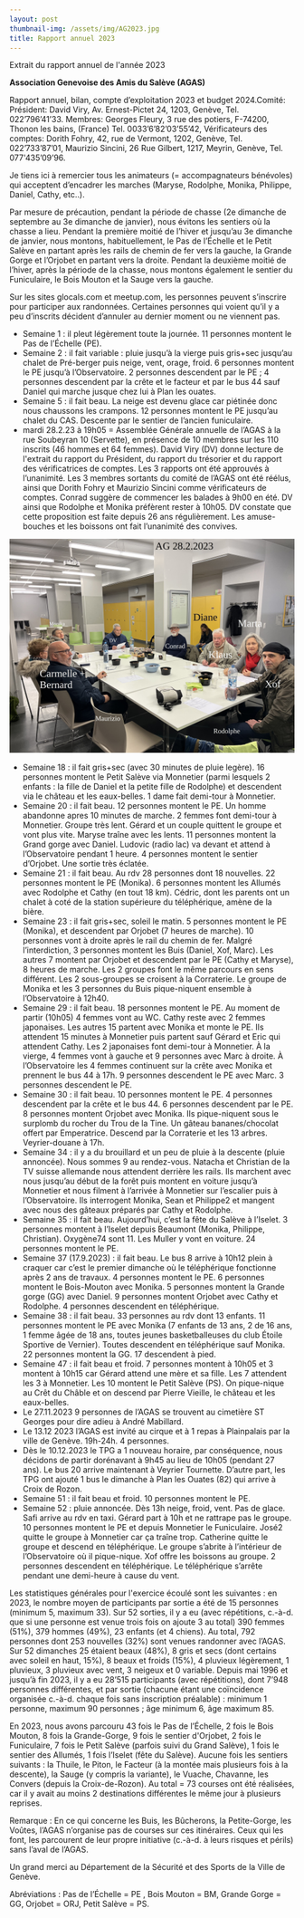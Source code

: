 ```yaml
---
layout: post
thumbnail-img: /assets/img/AG2023.jpg
title: Rapport annuel 2023
---
```


Extrait du rapport annuel de l'année 2023

**Association Genevoise des Amis du Salève (AGAS)**

Rapport annuel, bilan, compte d’exploitation 2023 et budget 2024.Comité: Président: David Viry, Av. Ernest-Pictet 24, 1203, Genève, Tel. 022’796’41’33. Membres: Georges Fleury, 3 rue des potiers, F-74200, Thonon les bains, (France) Tel. 0033’6’82’03’55’42, Vérificateurs des comptes: Dorith Fohry, 42, rue de Vermont, 1202, Genève, Tel. 022’733’87’01, Maurizio Sincini, 26 Rue Gilbert, 1217, Meyrin, Genève, Tel. 077'435’09’96.

Je tiens ici à remercier tous les animateurs (= accompagnateurs bénévoles) qui acceptent d’encadrer les marches (Maryse, Rodolphe, Monika, Philippe, Daniel, Cathy, etc..).

Par mesure de précaution, pendant la période de chasse (2e dimanche de septembre au 3e dimanche de janvier), nous évitons les sentiers où la chasse a lieu. Pendant la première moitié de l’hiver et jusqu’au 3e dimanche de janvier, nous montons, habituellement, le Pas de l’Échelle et le Petit Salève en partant après les rails de chemin de fer vers la gauche, la Grande Gorge et l’Orjobet en partant vers la droite. Pendant la deuxième moitié de l’hiver, après la période de la chasse, nous montons également le sentier du Funiculaire, le Bois Mouton et la Sauge vers la gauche.

Sur les sites glocals.com et meetup.com, les personnes peuvent s’inscrire pour participer aux randonnées. Certaines personnes qui voient qu’il y a peu d’inscrits décident d’annuler au dernier moment ou ne viennent pas. 

* Semaine 1 : il pleut légèrement toute la journée. 11 personnes montent le Pas de l’Échelle (PE).
* Semaine 2 : il fait variable : pluie jusqu’à la vierge puis gris+sec jusqu’au chalet de Pré-berger puis neige, vent, orage, froid. 6 personnes montent le PE jusqu’à l’Observatoire. 2 personnes descendent par le PE ; 4 personnes descendent par la crête et le facteur et par le bus 44 sauf Daniel qui marche jusque chez lui à Plan les ouates.
* Semaine 5 : il fait beau. La neige est devenu glace car piétinée donc nous chaussons les crampons. 12 personnes montent le PE jusqu’au chalet du CAS. Descente par le sentier de l’ancien funiculaire.
* mardi 28.2.23 à 19h05 = Assemblée Générale annuelle de l’AGAS à la rue Soubeyran 10 (Servette), en présence de 10 membres sur les 110 inscrits (46 hommes et 64 femmes). David Viry (DV) donne lecture de l'extrait du rapport du Président, du rapport du trésorier et du rapport des vérificatrices de comptes. Les 3 rapports ont été approuvés à l’unanimité. Les 3 membres sortants du comité de l’AGAS ont été réélus, ainsi que Dorith Fohry et Maurizio Sincini comme vérificateurs de comptes. Conrad suggère de commencer les balades à 9h00 en été. DV ainsi que Rodolphe et Monika préfèrent rester à 10h05. DV constate que cette proposition est faite depuis 26 ans régulièrement. Les amuse-bouches et les boissons ont fait l’unanimité des convives.

<img src="/assets/img/AG2023.jpg" alt="AG2023" class="center">

* Semaine 18 : il fait gris+sec (avec 30 minutes de pluie legère). 16 personnes montent le Petit Salève via Monnetier (parmi lesquels 2 enfants : la fille de Daniel et la petite fille de Rodolphe) et descendent via le château et les eaux-belles. 1 dame fait demi-tour à Monnetier.
* Semaine 20 : il fait beau. 12 personnes montent le PE. Un homme abandonne apres 10 minutes de marche. 2 femmes font demi-tour à Monnetier. Groupe très lent. Gérard et un couple quittent le groupe et vont plus vite. Maryse traîne avec les lents. 11 personnes montent la Grand gorge avec Daniel. Ludovic (radio lac) va devant et attend à l’Observatoire pendant 1 heure. 4 personnes montent le sentier d’Orjobet. Une sortie très éclatée.
* Semaine 21 : il fait beau. Au rdv 28 personnes dont 18 nouvelles. 22 personnes montent le PE (Monika). 6 personnes montent les Allumés avec Rodolphe et Cathy (en tout 18 km). Cédric, dont les parents ont un chalet à coté de la station supérieure du téléphérique, amène de la bière.
* Semaine 23 : il fait gris+sec, soleil le matin. 5 personnes montent le PE (Monika), et descendent par Orjobet (7 heures de marche). 10 personnes vont à droite après le rail du chemin de fer. Malgré l’interdiction, 3 personnes montent les Buis (Daniel, Xof, Marc). Les autres 7 montent par Orjobet et descendent par le PE (Cathy et Maryse), 8 heures de marche. Les 2 groupes font le même parcours en sens différent. Les 2 sous-groupes se croisent à la Corraterie. Le groupe de Monika et les 3 personnes du Buis pique-niquent ensemble à l’Observatoire à 12h40.
* Semaine 29 : il fait beau. 18 personnes montent le PE. Au moment de partir (10h05) 4 femmes vont au WC. Cathy reste avec 2 femmes japonaises. Les autres 15 partent avec Monika et monte le PE. Ils attendent 15 minutes à Monnetier puis partent sauf Gérard et Eric qui attendent Cathy. Les 2 japonaises font demi-tour à Monnetier. À la vierge, 4 femmes vont à gauche et 9 personnes avec Marc à droite. À l’Observatoire les 4 femmes continuent sur la crête avec Monika et prennent le bus 44 à 17h. 9 personnes descendent le PE avec Marc. 3 personnes descendent le PE.
* Semaine 30 : il fait beau. 10 personnes montent le PE. 4 personnes descendent par la crête et le bus 44. 6 personnes descendent par le PE. 8 personnes montent Orjobet avec Monika. Ils pique-niquent sous le surplomb du rocher du Trou de la Tine. Un gâteau bananes/chocolat offert par Emperatrice. Descend par la Corraterie et les 13 arbres. Veyrier-douane à 17h.
* Semaine 34 : il y a du brouillard et un peu de pluie à la descente (pluie annoncée). Nous sommes 9 au rendez-vous. Natacha et Christian de la TV suisse allemande nous attendent derrière les rails. Ils marchent avec nous jusqu’au début de la forêt puis montent en voiture jusqu’à Monnetier et nous filment à l’arrivée à Monnetier sur l’escalier puis à l’Observatoire. Ils interrogent Monika, Sean et Philippe2 et mangent avec nous des gâteaux préparés par Cathy et Rodolphe.
* Semaine 35 : il fait beau. Aujourd’hui, c’est la fête du Salève à l’Iselet. 3 personnes montent à l’Iselet depuis Beaumont (Monika, Philippe, Christian). Oxygène74 sont 11. Les Muller y vont en voiture. 24 personnes montent le PE.
* Semaine 37 (17.9.2023) : il fait beau. Le bus 8 arrive à 10h12 plein à craquer car c’est le premier dimanche où le téléphérique fonctionne après 2 ans de travaux. 4 personnes montent le PE. 6 personnes montent le Bois-Mouton avec Monika. 5 personnes montent la Grande gorge (GG) avec Daniel. 9 personnes montent Orjobet avec Cathy et Rodolphe. 4 personnes descendent en téléphérique.
* Semaine 38 : il fait beau. 33 personnes au rdv dont 13 enfants. 11 personnes montent le PE avec Monika (7 enfants de 13 ans, 2 de 16 ans, 1 femme âgée de 18 ans, toutes jeunes basketballeuses du club Étoile Sportive de Vernier). Toutes descendent en téléphérique sauf Monika. 22 personnes montent la GG. 17 descendent à pied.
* Semaine 47 : il fait beau et froid. 7 personnes montent à 10h05 et 3 montent à 10h15 car Gérard attend une mère et sa fille. Les 7 attendent les 3 à Monnetier. Les 10 montent le Petit Salève (PS). On pique-nique au Crêt du Châble et on descend par Pierre Vieille, le château et les eaux-belles.
* Le 27.11.2023 9 personnes de l’AGAS se trouvent au cimetière ST Georges pour dire adieu à André Mabillard.
* Le 13.12 2023 l’AGAS est invité au cirque et à 1 repas à Plainpalais par la ville de Genève. 19h-24h. 4 personnes.
* Dès le 10.12.2023 le TPG a 1 nouveau horaire, par conséquence, nous décidons de partir dorénavant à 9h45 au lieu de 10h05 (pendant 27 ans). Le bus 20 arrive maintenant à Veyrier Tournette. D’autre part, les TPG ont ajouté 1 bus le dimanche à Plan les Ouates (82) qui arrive à Croix de Rozon.
* Semaine 51 : il fait beau et froid. 10 personnes montent le PE.
* Semaine 52 : pluie annoncée. Dès 13h neige, froid, vent. Pas de glace. Safi arrive au rdv en taxi. Gérard part à 10h et ne rattrape pas le groupe. 10 personnes montent le PE et depuis Monnetier le Funiculaire. José2 quitte le groupe à Monnetier car ça traîne trop. Catherine quitte le groupe et descend en téléphérique. Le groupe s’abrite à l’intérieur de l’Observatoire où il pique-nique. Xof offre les boissons au groupe. 2 personnes descendent en téléphérique. Le téléphérique s’arrête pendant une demi-heure à cause du vent. 

Les statistiques générales pour l'exercice écoulé sont les suivantes : en 2023, le nombre moyen de participants par sortie a été de 15 personnes (minimum 5, maximum 33). Sur 52 sorties, il y a eu (avec répétitions, c.-à-d. que si une personne est venue trois fois on ajoute 3 au total) 390 femmes (51%), 379 hommes (49%), 23 enfants (et 4 chiens). Au total, 792 personnes dont 253 nouvelles (32%) sont venues randonner avec l’AGAS. Sur 52 dimanches 25 étaient beaux (48%), 8 gris et secs (dont certains avec soleil en haut, 15%), 8 beaux et froids (15%), 4 pluvieux légèrement, 1 pluvieux, 3 pluvieux avec vent, 3 neigeux et 0 variable. Depuis mai 1996 et jusqu’à fin 2023, il y a eu 28’515 participants (avec répétitions), dont 7’948 personnes différentes, et par sortie (chacune étant une coïncidence organisée c.-à-d. chaque fois sans inscription préalable) : minimum 1 personne, maximum 90 personnes ; âge minimum 6, âge maximum 85.

En 2023, nous avons parcouru 43 fois le Pas de l’Échelle, 2 fois le Bois Mouton, 8 fois la Grande-Gorge, 9 fois le sentier d'Orjobet, 2 fois le Funiculaire, 7 fois le Petit Salève (parfois suivi du Grand Salève), 1 fois le sentier des Allumés, 1 fois l’Iselet (fête du Salève). Aucune fois les sentiers suivants : la Thuile, le Piton, le Facteur (à la montée mais plusieurs fois à la descente), la Sauge (y compris la variante), le Vuache, Chavanne, les Convers (depuis la Croix-de-Rozon). Au total = 73 courses ont été réalisées, car il y avait au moins 2 destinations différentes le même jour à plusieurs reprises.

Remarque : En ce qui concerne les Buis, les Bûcherons, la Petite-Gorge, les Voûtes, l’AGAS n’organise pas de courses sur ces itinéraires. Ceux qui les font, les parcourent de leur propre initiative (c.-à-d. à leurs risques et périls) sans l’aval de l’AGAS.

Un grand merci au Département de la Sécurité et des Sports de la Ville de Genève.

Abréviations : Pas de l’Échelle = PE , Bois Mouton = BM, Grande Gorge = GG, Orjobet = ORJ, Petit Salève = PS.
